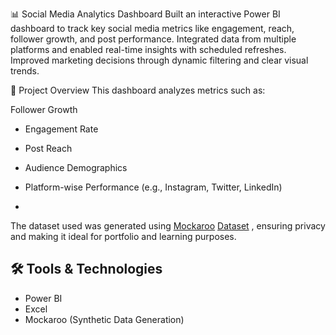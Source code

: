  📊 Social Media Analytics Dashboard
Built an interactive Power BI dashboard to track key social media metrics like engagement, reach, follower growth, and post performance. Integrated data from multiple platforms and enabled real-time insights with scheduled refreshes. Improved marketing decisions through dynamic filtering and clear visual trends.

📁 Project Overview
This dashboard analyzes metrics such as:

 Follower Growth
- Engagement Rate
- Post Reach
- Audience Demographics
- Platform-wise Performance (e.g., Instagram, Twitter, LinkedIn)

- 
The dataset used was generated using [Mockaroo](https://mockaroo.com/)
<a href="https://github.com/Sumit-kushwah2356/Data-Analytics-a> Dashboard/blob/main/MOCK_DATA%20(1).csv">Dataset</a> , ensuring privacy and making it ideal for portfolio and learning purposes.



## 🛠️ Tools & Technologies

- Power BI
- Excel
- Mockaroo (Synthetic Data Generation)
